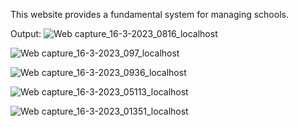 This website provides a fundamental system for managing schools.

Output:
![Web capture_16-3-2023_0816_localhost](https://user-images.githubusercontent.com/61662784/225421117-1454360b-526e-4261-8e11-1396495ab609.jpeg)

![Web capture_16-3-2023_097_localhost](https://user-images.githubusercontent.com/61662784/225421130-f525cd6b-6cbd-4aec-9700-52e3cde933f7.jpeg)

![Web capture_16-3-2023_0936_localhost](https://user-images.githubusercontent.com/61662784/225421145-e3507a69-04c1-4cda-8e00-0e09de057e80.jpeg)

![Web capture_16-3-2023_05113_localhost](https://user-images.githubusercontent.com/61662784/225421183-867e3361-87ed-4f35-858a-248e3c76f56d.jpeg)

![Web capture_16-3-2023_01351_localhost](https://user-images.githubusercontent.com/61662784/225421493-5f69cf11-32b1-4e55-a828-03703f84367b.jpeg)
